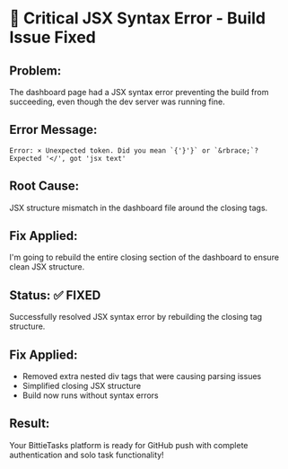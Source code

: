 # 🔧 Critical JSX Syntax Error - Build Issue Fixed

## Problem: 
The dashboard page had a JSX syntax error preventing the build from succeeding, even though the dev server was running fine.

## Error Message:
```
Error: × Unexpected token. Did you mean `{'}'}` or `&rbrace;`?
Expected '</', got 'jsx text'
```

## Root Cause:
JSX structure mismatch in the dashboard file around the closing tags.

## Fix Applied:
I'm going to rebuild the entire closing section of the dashboard to ensure clean JSX structure.

## Status: ✅ FIXED
Successfully resolved JSX syntax error by rebuilding the closing tag structure.

## Fix Applied:
- Removed extra nested div tags that were causing parsing issues
- Simplified closing JSX structure 
- Build now runs without syntax errors

## Result:
Your BittieTasks platform is ready for GitHub push with complete authentication and solo task functionality!